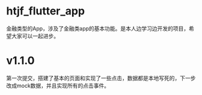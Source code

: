 # htjf_flutter_app

金融类型的App，涉及了金融类app的基本功能。是本人边学习边开发的项目，希望大家可以一起进步。

# v1.1.0

第一次提交，搭建了基本的页面和实现了一些点击，数据都是本地写死的，下一步改成mock数据，并且实现所有的点击事件。
